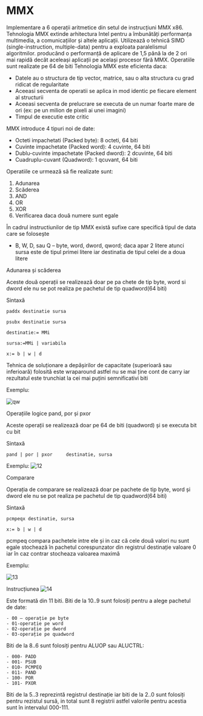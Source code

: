 # MMX
Implementare a 6 operații aritmetice din setul de instrucțiuni MMX x86. Tehnologia MMX extinde arhitectura Intel pentru a îmbunătăți performanța multimedia, a comunicațiilor și altele aplicații. Utilizează o tehnică SIMD (single-instruction, multiple-data) pentru a exploata paralelismul algoritmilor. producând o performanță de aplicare de 1,5 până la de 2 ori mai rapidă decât aceleași aplicații pe același procesor fără MMX. Operatiile sunt realizate pe 64 de biti 
Tehnologia MMX este eficienta daca:  
- Datele au o structura de tip vector, matrice, sau o alta structura cu grad ridicat de regularitate 
- Aceeasi secventa de operatii se aplica in mod identic pe fiecare element al structurii
- Aceeasi secventa de prelucrare se executa de un numar foarte mare de ori (ex: pe un milion de pixeli ai unei imagini)
- Timpul de executie este critic

MMX introduce 4 tipuri noi de date: 
- Octeti impachetati (Packed byte): 8 octeti, 64 biti
- Cuvinte impachetate (Packed word): 4 cuvinte, 64 biti
- Dublu-cuvinte impachetate (Packed dword): 2 dcuvinte, 64 biti
- Cuadruplu-cuvant (Quadword): 1 qcuvant, 64 biti
                             
Operatiile ce urmează să fie realizate sunt: 
1.	Adunarea
2.	Scăderea
3.	AND
4.	OR
5.	XOR
6.	Verificarea daca două numere sunt egale

În cadrul instructiunilor de tip MMX există sufixe care specifică tipul de data care se folosește 
- B, W, D, sau Q – byte, word, dword, qword; daca apar 2 litere atunci sursa este de tipul primei litere iar destinatia de tipul celei de a doua litere

Adunarea și scăderea 
	
  Aceste două operații se realizează doar pe pa	chete de tip byte, word si dword ele nu se pot realiza pe pachetul de tip quadword(64 biti) 
	
Sintaxă 
	
	paddx destinatie sursa
	
	psubx destinatie sursa
	
	destinatie:= MMi
	
	sursa:=MMi | variabila
	
	x:= b | w | d

Tehnica de soluționare a depășirilor de capacitate (superioară sau inferioară) folosită este wraparound astfel nu se mai ține cont de carry iar rezultatul este trunchiat la cei mai puțini semnificativi biti 
	
  Exemplu: 
 
![qw](https://user-images.githubusercontent.com/70382324/150641610-a5d1370c-ad50-4558-8bca-144baaa2d86a.png)




Operațiile logice pand, por și pxor
	
  Aceste operații se realizează doar pe 64 de biti (quadword) și se executa bit cu bit 

Sintaxă 
	
	pand | por | pxor     destinatie, sursa
	
Exemplu:
![12](https://user-images.githubusercontent.com/70382324/150641655-8228da9c-3e77-4e1b-b82e-aa4dff2c6d5c.png)	 

Comparare
	
  Operația de comparare se realizează doar pe pachete de tip byte, word și dword ele nu se pot realiza pe pachetul de tip quadword(64 biti)

Sintaxă 

	pcmpeqx destinatie, sursa
	
	x:= b | w | d

pcmpeq compara pachetele intre ele și in caz că cele două valori nu sunt egale stochează în pachetul corespunzator din registrul destinație valoare 0 iar în caz contrar stocheaza valoarea maximă 

Exemplu:
 
![13](https://user-images.githubusercontent.com/70382324/150641657-c09351c9-650b-4379-af8a-d25ed4e03b59.png)
	

 Instrucțiunea 
![14](https://user-images.githubusercontent.com/70382324/150641812-6969bb53-041b-4220-8a07-179291abd656.png)
 
Este formată din 11 biti. Biti de la 10..9 sunt folosiți pentru a alege pachetul de date:
	
	- 00 – operație pe byte
	- 01-operație pe word
	- 02-operație pe dword
	- 03-operație pe quadword

Biti de la 8..6 sunt folosiți pentru ALUOP sau ALUCTRL:
	
	- 000- PADD
	- 001- PSUB
	- 010- PCMPEQ
	- 011- PAND
	- 100- POR
	- 101- PXOR
	
Biti de la 5..3 reprezintă registrul destinație iar biti de la 2..0 sunt folosiți pentru rezistul sursă, in total sunt 8 registrii astfel valorile pentru acestia sunt în intervalul 000-111. 
	
